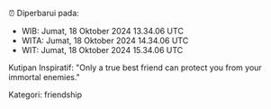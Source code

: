 ⏰ Diperbarui pada:
- WIB: Jumat, 18 Oktober 2024 13.34.06 UTC
- WITA: Jumat, 18 Oktober 2024 14.34.06 UTC
- WIT: Jumat, 18 Oktober 2024 15.34.06 UTC

Kutipan Inspiratif:
"Only a true best friend can protect you from your immortal enemies."


Kategori: friendship

